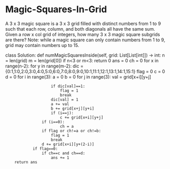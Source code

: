 # Magic-Squares-In-Grid

A 3 x 3 magic square is a 3 x 3 grid filled with distinct numbers from 1 to 9 such that each row, column, and both diagonals all have the same sum.
Given a row x col grid of integers, how many 3 x 3 magic square subgrids are there?
Note: while a magic square can only contain numbers from 1 to 9, grid may contain numbers up to 15.

class Solution:
    def numMagicSquaresInside(self, grid: List[List[int]]) -> int:
        n = len(grid)
        m = len(grid[0])
        if n<3 or m<3:
            return 0
        ans = 0
        ch = 0
        for x in range(n-2):
            for y in range(m-2):
                dic = {0:1,1:0,2:0,3:0,4:0,5:0,6:0,7:0,8:0,9:0,10:1,11:1,12:1,13:1,14:1,15:1}
                flag = 0
                c = 0
                d = 0
                for i in range(3):
                    a = 0
                    b = 0
                    for j in range(3):
                        val = grid[x+i][y+j]
                        
                        if dic[val]==1:
                            flag = 1
                            break
                        dic[val] = 1
                        a += val
                        b += grid[x+j][y+i]
                        if (i==j):
                            c += grid[x+i][y+j]
                    if (i==0):
                            ch = a
                    if flag or ch!=a or ch!=b:
                        flag = 1
                        break
                    d += grid[x+i][y+(2-i)]
                if flag==0:
                    if ch==c and ch==d:
                        ans += 1
        return ans
